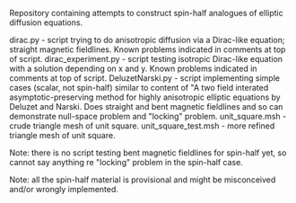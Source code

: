 Repository containing attempts to construct spin-half analogues of elliptic diffusion equations.

dirac.py - script trying to do anisotropic diffusion via a Dirac-like equation; straight magnetic fieldlines.  Known problems indicated in comments at top of script.
dirac_experiment.py - script testing isotropic Dirac-like equation with a solution depending on x and y.  Known problems indicated in comments at top of script.
DeluzetNarski.py - script implementing simple cases (scalar, not spin-half) similar to content of "A two field interated asymptotic-preserving method for highly anisotropic elliptic equations by Deluzet and Narski.  Does straight and bent magnetic fieldlines and so can demonstrate null-space problem and "locking" problem.
unit_square.msh - crude triangle mesh of unit square.
unit_square_test.msh - more refined triangle mesh of unit square.

Note: there is no script testing bent magnetic fieldlines for spin-half yet, so cannot say anything re "locking" problem in the spin-half case.

Note: all the spin-half material is provisional and might be misconceived and/or wrongly implemented.
